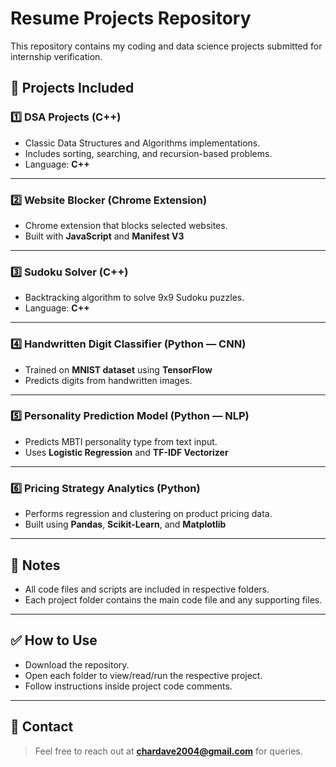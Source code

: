 # Resume Projects Repository

This repository contains my coding and data science projects submitted for internship verification.

## 📂 Projects Included

### 1️⃣ DSA Projects (C++)
- Classic Data Structures and Algorithms implementations.
- Includes sorting, searching, and recursion-based problems.
- Language: **C++**

---

### 2️⃣ Website Blocker (Chrome Extension)
- Chrome extension that blocks selected websites.
- Built with **JavaScript** and **Manifest V3**

---

### 3️⃣ Sudoku Solver (C++)
- Backtracking algorithm to solve 9x9 Sudoku puzzles.
- Language: **C++**

---

### 4️⃣ Handwritten Digit Classifier (Python — CNN)
- Trained on **MNIST dataset** using **TensorFlow**
- Predicts digits from handwritten images.

---

### 5️⃣ Personality Prediction Model (Python — NLP)
- Predicts MBTI personality type from text input.
- Uses **Logistic Regression** and **TF-IDF Vectorizer**

---

### 6️⃣ Pricing Strategy Analytics (Python)
- Performs regression and clustering on product pricing data.
- Built using **Pandas**, **Scikit-Learn**, and **Matplotlib**

---

## 📑 Notes
- All code files and scripts are included in respective folders.
- Each project folder contains the main code file and any supporting files.

---

## ✅ How to Use
- Download the repository.
- Open each folder to view/read/run the respective project.
- Follow instructions inside project code comments.

---

## 🔗 Contact
> Feel free to reach out at **chardave2004@gmail.com** for queries.
